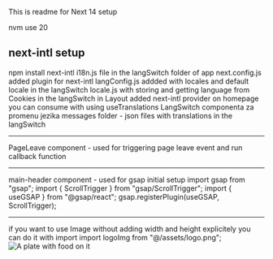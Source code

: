 This is readme for Next 14 setup

nvm use 20

## next-intl setup

npm install next-intl
i18n.js file in the langSwitch folder of app
next.config.js added plugin for next-intl
langConfig.js addded with locales and default locale in the langSwitch
locale.js with storing and getting language from Cookies in the langSwitch
in Layout added next-intl provider
on homepage you can consume with using useTranslations
LangSwitch componenta za promenu jezika
messages folder - json files with translations in the langSwitch

---

PageLeave component - used for triggering page leave event and run callback function

---

main-header component - used for gsap initial setup
import gsap from "gsap";
import { ScrollTrigger } from "gsap/ScrollTrigger";
import { useGSAP } from "@gsap/react";
gsap.registerPlugin(useGSAP, ScrollTrigger);

---

if you want to use Image without adding width and height explicitely
you can do it with import
import logoImg from "@/assets/logo.png";
<Image src={logoImg} alt="A plate with food on it" />
